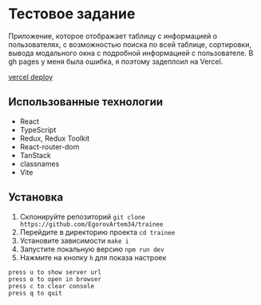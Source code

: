 # Тестовое задание

Приложение, которое отображает таблицу с информацией о пользователях, с возможностью поиска по всей таблице, сортировки, вывода модального окна с подробной информацией с пользователе. В gh pages у меня была ошибка, я поэтому задеплоил на Vercel.

[vercel deploy](https://trainee-three.vercel.app/)

## Использованные технологии

- React
- TypeScript
- Redux, Redux Toolkit
- React-router-dom
- TanStack
- classnames
- Vite

## Установка

1. Склонируйте репозиторий `git clone https://github.com/EgorovArtem34/trainee`
2. Перейдите в директорию проекта `cd trainee`
3. Установите зависимости `make i`
4. Запустите локальную версию `npm run dev`
5. Нажмите на кнопку `h` для показа настроек

```press r to restart the server
press u to show server url
press o to open in browser
press c to clear console
press q to quit
```
